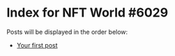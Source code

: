 # Index for NFT World #6029
Posts will be displayed in the order below:

- [Your first post](./001-first.md)

